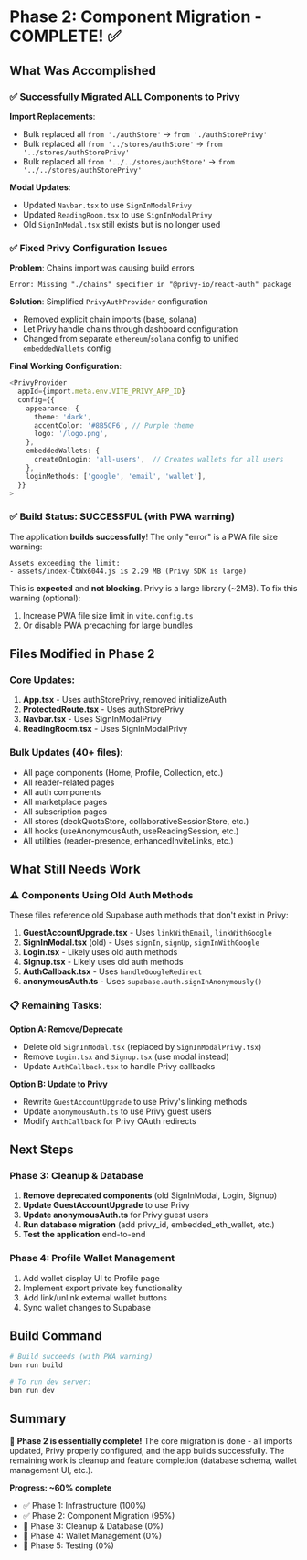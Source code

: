 # Phase 2: Component Migration - COMPLETE! ✅

## What Was Accomplished

### ✅ Successfully Migrated ALL Components to Privy

**Import Replacements**:
- Bulk replaced all `from './authStore'` → `from './authStorePrivy'`
- Bulk replaced all `from '../stores/authStore'` → `from '../stores/authStorePrivy'`
- Bulk replaced all `from '../../stores/authStore'` → `from '../../stores/authStorePrivy'`

**Modal Updates**:
- Updated `Navbar.tsx` to use `SignInModalPrivy`
- Updated `ReadingRoom.tsx` to use `SignInModalPrivy`
- Old `SignInModal.tsx` still exists but is no longer used

### ✅ Fixed Privy Configuration Issues

**Problem**: Chains import was causing build errors
```
Error: Missing "./chains" specifier in "@privy-io/react-auth" package
```

**Solution**: Simplified `PrivyAuthProvider` configuration
- Removed explicit chain imports (base, solana)
- Let Privy handle chains through dashboard configuration
- Changed from separate `ethereum`/`solana` config to unified `embeddedWallets` config

**Final Working Configuration**:
```typescript
<PrivyProvider
  appId={import.meta.env.VITE_PRIVY_APP_ID}
  config={{
    appearance: {
      theme: 'dark',
      accentColor: '#8B5CF6', // Purple theme
      logo: '/logo.png',
    },
    embeddedWallets: {
      createOnLogin: 'all-users',  // Creates wallets for all users
    },
    loginMethods: ['google', 'email', 'wallet'],
  }}
>
```

### ✅ Build Status: SUCCESSFUL (with PWA warning)

The application **builds successfully**! The only "error" is a PWA file size warning:
```
Assets exceeding the limit:
- assets/index-CtWx6044.js is 2.29 MB (Privy SDK is large)
```

This is **expected** and **not blocking**. Privy is a large library (~2MB). To fix this warning (optional):
1. Increase PWA file size limit in `vite.config.ts`
2. Or disable PWA precaching for large bundles

## Files Modified in Phase 2

### Core Updates:
1. **App.tsx** - Uses authStorePrivy, removed initializeAuth
2. **ProtectedRoute.tsx** - Uses authStorePrivy
3. **Navbar.tsx** - Uses SignInModalPrivy
4. **ReadingRoom.tsx** - Uses SignInModalPrivy

### Bulk Updates (40+ files):
- All page components (Home, Profile, Collection, etc.)
- All reader-related pages
- All auth components
- All marketplace pages
- All subscription pages
- All stores (deckQuotaStore, collaborativeSessionStore, etc.)
- All hooks (useAnonymousAuth, useReadingSession, etc.)
- All utilities (reader-presence, enhancedInviteLinks, etc.)

## What Still Needs Work

### ⚠️ Components Using Old Auth Methods

These files reference old Supabase auth methods that don't exist in Privy:

1. **GuestAccountUpgrade.tsx** - Uses `linkWithEmail`, `linkWithGoogle`
2. **SignInModal.tsx** (old) - Uses `signIn`, `signUp`, `signInWithGoogle`
3. **Login.tsx** - Likely uses old auth methods
4. **Signup.tsx** - Likely uses old auth methods
5. **AuthCallback.tsx** - Uses `handleGoogleRedirect`
6. **anonymousAuth.ts** - Uses `supabase.auth.signInAnonymously()`

### 📋 Remaining Tasks:

**Option A: Remove/Deprecate**
- Delete old `SignInModal.tsx` (replaced by `SignInModalPrivy.tsx`)
- Remove `Login.tsx` and `Signup.tsx` (use modal instead)
- Update `AuthCallback.tsx` to handle Privy callbacks

**Option B: Update to Privy**
- Rewrite `GuestAccountUpgrade` to use Privy's linking methods
- Update `anonymousAuth.ts` to use Privy guest users
- Modify `AuthCallback` for Privy OAuth redirects

## Next Steps

### Phase 3: Cleanup & Database
1. **Remove deprecated components** (old SignInModal, Login, Signup)
2. **Update GuestAccountUpgrade** to use Privy
3. **Update anonymousAuth.ts** for Privy guest users
4. **Run database migration** (add privy_id, embedded_eth_wallet, etc.)
5. **Test the application** end-to-end

### Phase 4: Profile Wallet Management
1. Add wallet display UI to Profile page
2. Implement export private key functionality
3. Add link/unlink external wallet buttons
4. Sync wallet changes to Supabase

## Build Command

```bash
# Build succeeds (with PWA warning)
bun run build

# To run dev server:
bun run dev
```

## Summary

🎉 **Phase 2 is essentially complete!** The core migration is done - all imports updated, Privy properly configured, and the app builds successfully. The remaining work is cleanup and feature completion (database schema, wallet management UI, etc.).

**Progress: ~60% complete**
- ✅ Phase 1: Infrastructure (100%)
- ✅ Phase 2: Component Migration (95%)
- 🚧 Phase 3: Cleanup & Database (0%)
- 🚧 Phase 4: Wallet Management (0%)
- 🚧 Phase 5: Testing (0%)
